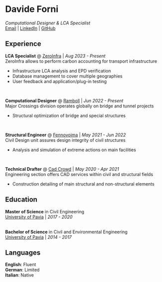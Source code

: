 # Davide Forni

_Computational Designer & LCA Specialist_ <br>
[Email](mailto:davideforni.str@gmail.com) | [LinkedIn](https://www.linkedin.com/in/davideforni-str/) | [GitHub](https://github.com/davideforni)

## Experience

**LCA Specialist** @ [ZeroInfra](https://www.ramboll.com/fi-fi/uutiset/rambollilta-uusi-paastopohjaisen-suunnittelun-palvelu-infra-ja-maankayttohankkeisiin) | _Aug 2023 - Present_ <br>
ZeroInfra allows to perform carbon accounting for transport infrastructure
- Infrastructure LCA analysis and EPD verification
- Database management to cover multiple geographies
- User feedback and application/plug-in testing
<br>

**Computational Designer** @ [Ramboll](https://www.ramboll.com/) | _Jun 2022 - Present_ <br>
Major Crossings division operates globally on bridge and tunnel projects
- Structural optimization of bridge and special structures
<br>

**Structural Engineer** @ [Fennovoima](https://fennovoima.fi/) | _May 2021 - Jun 2022_ <br>
Civil Design unit assures design integrity of civil structures
- Analysis and simulation of extreme actions on main facilities
<br>

**Technical Drafter** @ [Cad Crowd](https://www.cadcrowd.com/) | _May 2020 - Apr 2021_ <br>
Engineering section offers CAD services within civil and structural fields
- Construction detailing of main structural and non-structural elements

## Education
**Master of Science** in Civil Engineering<br>
[University of Pavia](https://web-en.unipv.it/) | _2017 - 2020_<br>
<br>

**Bachelor of Science** in Civil and Environmental Engineering<br>
[University of Pavia](https://web-en.unipv.it/) | _2014 - 2017_<br>

## Languages
**English**: Fluent<br>
**German**: Limited<br>
**Italian**: Native<br>
